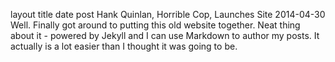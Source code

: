 layout	title	date
post
Hank Quinlan, Horrible Cop, Launches Site
2014-04-30
Well. Finally got around to putting this old website together. Neat thing about it - powered by Jekyll and I can use Markdown to author my posts. It actually is a lot easier than I thought it was going to be.

